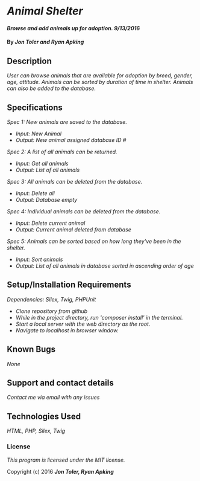 # _Animal Shelter_

#### _Browse and add animals up for adoption. 9/13/2016_

#### By _**Jon Toler and Ryan Apking**_

## Description

_User can browse animals that are available for adoption by breed, gender, age, attitude. Animals can be sorted by duration of time in shelter. Animals can also be added to the database._

## Specifications

_Spec 1: New animals are saved to the database._
* _Input: New Animal_
* _Output: New animal assigned database ID #_

_Spec 2: A list of all animals can be returned._
* _Input: Get all animals_
* _Output: List of all animals_

_Spec 3: All animals can be deleted from the database._
* _Input: Delete all_
* _Output: Database empty_

_Spec 4: Individual animals can be deleted from the database._
* _Input: Delete current animal_
* _Output: Current animal deleted from database_

_Spec 5: Animals can be sorted based on how long they've been in the shelter._
* _Input: Sort animals_ 
* _Output: List of all animals in database sorted in ascending order of age_

## Setup/Installation Requirements

_Dependencies: Silex, Twig, PHPUnit_

* _Clone repository from github_
* _While in the project directory, run 'composer install' in the terminal._
* _Start a local server with the web directory as the root._
* _Navigate to localhost in browser window._

## Known Bugs

_None_

## Support and contact details

_Contact me via email with any issues_

## Technologies Used

_HTML, PHP, Silex, Twig_

### License

*This program is licensed under the MIT license.*

Copyright (c) 2016 **_Jon Toler, Ryan Apking_**
